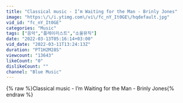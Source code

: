 ```yaml
---
title: "Classical music - I’m Waiting for the Man - Brinly Jones"
image: "https:\/\/i.ytimg.com\/vi\/fc_nY_It0GE\/hqdefault.jpg"
vid_id: "fc_nY_It0GE"
categories: "Music"
tags: ["음악","플레이리스트","소울뮤직"]
date: "2022-03-13T05:16:14+03:00"
vid_date: "2022-03-11T13:24:13Z"
duration: "PT1H2M28S"
viewcount: "13643"
likeCount: "0"
dislikeCount: ""
channel: "Blue Music"
---
```

{% raw %}Classical music - I’m Waiting for the Man - Brinly Jones{% endraw %}
